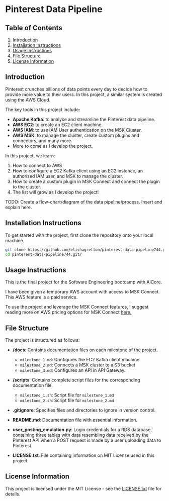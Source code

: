 # Pinterest Data Pipeline

## Table of Contents

1. [Introduction](#introduction)
2. [Installation Instructions](#installation-instructions)
3. [Usage Instructions](#usage-instructions)
4. [File Structure](#file-structure)
5. [License Information](#license-information)

## Introduction

Pinterest crunches billions of data points every day to decide how to provide more value to their users. In this project, a similar system is created using the AWS Cloud.

The key tools in this project include:

- **Apache Kafka**: to analyse and streamline the Pinterest data pipeline.
- **AWS EC2**: to create an EC2 client machine.
- **AWS IAM**: to use IAM User authentication on the MSK Cluster.
- **AWS MSK**: to manage the cluster, create custom plugins and connectors, and many more.
- More to come as I develop the project.

In this project, we learn:

1. How to connect to AWS
2. How to configure a EC2 Kafka client using an EC2 instance, an authorised IAM user, and MSK to manage the cluster.
3. How to create a custom plugin in MSK Connect and connect the plugin to the cluster.
4. The list will grow as I develop the project!

TODO: Create a flow-chart/diagram of the data pipeline/process. Insert and explain here.

## Installation Instructions

To get started with the project, first clone the repository onto your local machine.

```bash
git clone https://github.com/elishagretton/pinterest-data-pipeline744.git
cd pinterest-data-pipeline744.git/
```

## Usage Instructions

This is the final project for the Software Engineering bootcamp with AiCore.

I have been given a temporary AWS account with access to MSK Connect. This AWS feature is a paid service.

To use the project and leverage the MSK Connect features, I suggest reading more on AWS pricing options for MSK Connect [here.](https://aws.amazon.com/msk/pricing/)

## File Structure

The project is structured as follows:

- **/docs**: Contains documentation files on each milestone of the project.

  - `milestone_1.md`: Configures the EC2 Kafka client machine.
  - `milestone_2.md`: Connects a MSK cluster to a S3 bucket
  - `milestone_3.md`: Configures an API in API Gateway.

- **/scripts**: Contains complete script files for the corresponding documentation file.

  - `milestone_1.sh`: Script file for `milestone_1.md`
  - `milestone_2.sh`: Script file for `milestone_2.md`

- **.gitignore**: Specifies files and directories to ignore in version control.

- **README.md**: Documentation file with essential information.

- **user_posting_emulation.py**: Login credentials for a RDS database, containing three tables with data resembling data received by the Pinterest API when a POST request is made by a user uploading data to Pinterest.

- **LICENSE.txt**: File containing information on MIT License used in this project.

## License Information

This project is licensed under the MIT License - see the [LICENSE.txt](LICENSE.txt) file for details.
